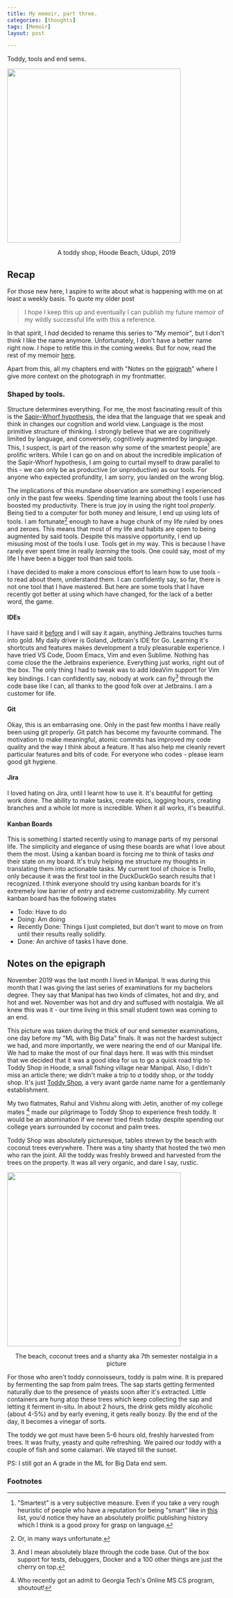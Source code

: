 ```yaml
---
title: My memoir, part three.
categories: [thoughts]
tags: [Memoir]
layout: post

---
```


Toddy, tools and end sems.

<img src="https://i.imgur.com/6uPrs5q.png" height="400">

<p style="text-align:center"> A toddy shop, Hoode Beach, Udupi, 2019</p>

## Recap

For those new here, I aspire to write about what is happening with me on at least a weekly basis. To quote my older post

> I hope I keep this up and eventually I can publish my future memoir of my wildly successful life with this a reference.

In that spirit, I _had_ decided to rename this series to "My memoir", but I don't think I like the name anymore. Unfortunately, I don't have a better name right now. I hope to retitle this in the coming weeks. But for now, read the rest of my memoir [here](https://advait.live/tags/#Memoir). 

Apart from this, all my chapters end with "Notes on the [epigraph](https://en.wikipedia.org/wiki/Epigraph_(literature))" where I give more context on the photograph in my frontmatter.



### Shaped by tools.

Structure determines everything. For me, the most fascinating result of this is the [Sapir–Whorf hypothesis](https://en.wikipedia.org/wiki/Linguistic_relativity), the idea that the language that we speak and think in changes our cognition and world view. Language is the most primitive structure of thinking. I strongly believe that we are cognitively limited by language, and conversely, cognitively augmented by language. This, I suspect, is part of the reason why some of the smartest people[^1] are prolific writers. While I can go on and on about the incredible implication of the Sapir-Whorf hypothesis, I am going to curtail myself to draw parallel to this - we can only be as productive (or unproductive) as our tools. For anyone who expected profundity, I am sorry, you landed on the wrong blog.

The implications of this mundane observation are something I experienced only in the past few weeks. Spending time learning about the tools I use has boosted my productivity. There is true joy in using the right tool _properly_. Being tied to a computer for both money and leisure, I end up using lots of tools. I am fortunate[^2] enough to have a huge chunk of my life ruled by ones and zeroes. This means that most of my life and habits are open to being augmented by said tools. Despite this massive opportunity, I end up misusing most of the tools I use. Tools get in my way. This is because I have rarely ever spent time in really _learning_ the tools. One could say, most of my life I have been a bigger tool than said tools.

I have decided to make a more conscious effort to learn how to use tools - to read about them, understand them. I can confidently say, so far, there is not one tool that I have mastered. But here are some tools that I have recently got better at using which have changed, for the lack of a better word, the game.

#### IDEs

I have said it [before](https://advait.live/emacs_dissapointment/)  and I will say it again, anything Jetbrains touches turns into gold. My daily driver is Goland, Jetbrain's IDE for Go. Learning it's shortcuts and features makes development a truly pleasurable experience. I have tried VS Code, Doom Emacs, Vim and even Sublime. Nothing has come close the the Jetbrains experience. Everything just works, right out of the box. The only thing I had to tweak was to add IdeaVim support for Vim key bindings.  I can confidently say, nobody at work can fly[^3] through the code base like I can, all thanks to the good folk over at Jetbrains. I am a customer for life.

#### Git

Okay, this is an embarrasing one. Only in the past few months I have really been using git properly. Git patch has become my favourite command. The motivation to make meaningful, atomic commits has improved my code quality and the way I think about a feature. It has also help me cleanly revert particular features and bits of code. For everyone who codes - please learn good git hygiene.

#### Jira

I loved hating on Jira, until I learnt how to use it. It's beautiful for getting work done. The ability to make tasks, create epics, logging hours, creating branches and a whole lot more is incredible. When it all works, it's beautiful. 

#### Kanban Boards

This is something I started recently using to manage parts of my personal life. The simplicity and elegance of using these boards are what I love about them the most. Using a kanban board is forcing me to think of tasks _and_ their state on my board. It's truly helping me structure my thoughts in translating them into actionable tasks. My current tool of choice is Trello, only because it was the first tool in the DuckDuckGo search results that I recognized. I think everyone should try using kanban boards for it's extremely low barrier of entry and extreme customizability. My current kanban board has the following states

- Todo: Have to do
- Doing: Am doing
- Recently Done: Things I just completed, but don't want to move on from until their results really solidify.
- Done: An archive of tasks I have done.

## Notes on the epigraph

November 2019 was the last month I lived in Manipal. It was during this month that I was giving the last series of examinations for my bachelors degree. They say that Manipal has two kinds of climates, hot and dry, and hot and wet. November was hot and dry and suffused with nostalgia. We all knew this was it - our time living in this small student town was coming to an end. 

This picture was taken during the thick of our end semester examinations, one day before my "ML with Big Data" finals. It was not the hardest subject we had, and more importantly, we were nearing the end of our Manipal life. We had to make the most of our final days here. It was with this mindset that we decided that it was a good idea for us to go a quick road trip to Toddy Shop in Hoode, a small fishing village near Manipal. Also, I didn't miss an article there; we didn't make a trip to _a_ toddy shop, or _the_ toddy shop. It's just [Toddy Shop](https://goo.gl/maps/Vfc6uXCZ6LTD5obX8), a very avant garde name name for a gentlemanly establishment. 

My two flatmates, Rahul and Vishnu along with Jetin, another of my college mates [^4] made our pilgrimage to Toddy Shop to experience fresh toddy. It would be an abomination if we never tried fresh today despite spending our college years surrounded by coconut and palm trees. 

Toddy Shop was absolutely picturesque, tables strewn by the beach with coconut trees everywhere. There was a tiny shanty that hosted the two men who ran the joint. All the toddy was freshly brewed and harvested from the trees on the property. It was all very organic, and dare I say, rustic.

<img src="https://i.imgur.com/mXRU4xO.jpg" height="400">

<p style="text-align:center">The beach, coconut trees and a shanty aka 7th semester nostalgia in a picture</p>

For those who aren't toddy connoisseurs, toddy is palm wine. It is prepared by fermenting the sap from palm trees. The sap starts getting fermented naturally due to the presence of yeasts soon after it's extracted. Little containers are hung atop these trees which keep collecting the sap and letting it ferment in-situ. In about 2 hours, the drink gets mildly alcoholic (about 4-5%) and by early evening, it gets really boozy. By the end of the day, it becomes a vinegar of sorts. 

The toddy we got must have been 5-6 hours old, freshly harvested from trees. It was fruity, yeasty and quite refreshing. We paired our toddy with a couple of fish and some calamari. We stayed till the sunset.

PS: I still got an A grade in the ML for Big Data end sem.

### Footnotes

[^1]: "Smartest" is a very subjective measure. Even if you take a very rough heuristic of people who have a reputation for being "smart" like in [this](https://www.businessinsider.in/science/the-40-smartest-people-of-all-time/slidelist/46399922.cms) list, you'd notice they have an absolutely prolific publishing history which I think is a good proxy for grasp on language.
[^2]: Or, in many ways unfortunate.
[^3]: And I mean absolutely blaze through the code base. Out of the box support for tests, debuggers, Docker and a 100 other things are just the cherry on top.
[^4]: Who recently got an admit to Georgia Tech's Online MS CS program, shoutout!

